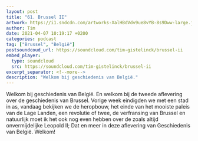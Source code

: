 ```yaml
---
layout: post
title: "61. Brussel II"
artwork: https://i1.sndcdn.com/artworks-XalHBdVdv9ue8vYB-8s9Dww-large.jpg
author: Tim
date: 2021-04-07 10:19:17 +0200
categories: podcast
tag: ["Brussel", "België"]
postsoundcoud_url: https://soundcloud.com/tim-gistelinck/brussel-ii
embed_player:
  type: soundcloud
  src: https://soundcloud.com/tim-gistelinck/brussel-ii
excerpt_separator: <!--more-->
description: "Welkom bij geschiedenis van België."
---
```

Welkom bij geschiedenis van België. En welkom bij de tweede aflevering over de geschiedenis van Brussel. Vorige week eindigden we met een stad in as, vandaag bekijken we de heropbouw, het einde van het mooiste paleis van de Lage Landen, een revolutie of twee, de verfransing van Brussel en natuurlijk moet ik het ook nog even hebben over de zoals altijd onvermijdelijke Leopold II; Dat en meer in deze aflevering van Geschiedenis van België. Welkom!